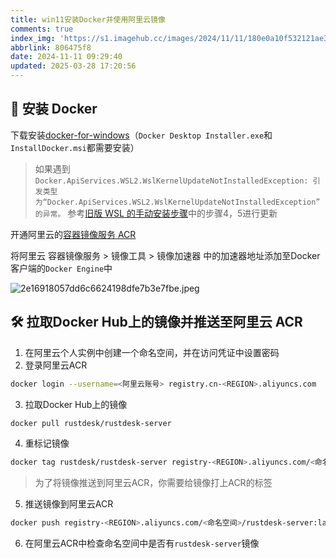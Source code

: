 ```yaml
---
title: win11安装Docker并使用阿里云镜像
comments: true
index_img: 'https://s1.imagehub.cc/images/2024/11/11/180e0a10f532121ae32a86b7c5ab0820.jpeg'
abbrlink: 806475f8
date: 2024-11-11 09:29:40
updated: 2025-03-28 17:20:56
---
```


## 📌 安装 Docker

下载安装[docker-for-windows](https://mirrors.aliyun.com/docker-toolbox/windows/docker-for-windows/?spm=a2c6h.25603864.0.0.62142767RbeKkn)（`Docker Desktop Installer.exe`和`InstallDocker.msi`都需要安装）

> 如果遇到 `Docker.ApiServices.WSL2.WslKernelUpdateNotInstalledException: 引发类型为“Docker.ApiServices.WSL2.WslKernelUpdateNotInstalledException”的异常。` 参考[旧版 WSL 的手动安装步骤](https://learn.microsoft.com/zh-cn/windows/wsl/install-manual#step-4---download-the-linux-kernel-update-package)中的步骤4，5进行更新

开通阿里云的[容器镜像服务 ACR](https://www.aliyun.com/product/acr?spm=5176.28508143.nav-dropdown-menu-0.18.2e24154aJ5PVwH&scm=20140722.X_data-fc74d748373cbc5db058._.V_1)

将阿里云 容器镜像服务 > 镜像工具 > 镜像加速器 中的加速器地址添加至Docker客户端的`Docker Engine`中

![2e16918057dd6c6624198dfe7b3e7fbe.jpeg](https://s1.imagehub.cc/images/2024/07/05/2e16918057dd6c6624198dfe7b3e7fbe.jpeg)

## 🛠️ 拉取Docker Hub上的镜像并推送至阿里云 ACR

1. 在阿里云个人实例中创建一个命名空间，并在访问凭证中设置密码
2. 登录阿里云ACR
```bash
docker login --username=<阿里云账号> registry.cn-<REGION>.aliyuncs.com
```
3. 拉取Docker Hub上的镜像
```bash
docker pull rustdesk/rustdesk-server
```
4. 重标记镜像
```bash
docker tag rustdesk/rustdesk-server registry-<REGION>.aliyuncs.com/<命名空间>/rustdesk-server:latest
```

> 为了将镜像推送到阿里云ACR，你需要给镜像打上ACR的标签

5. 推送镜像到阿里云ACR
```bash
docker push registry-<REGION>.aliyuncs.com/<命名空间>/rustdesk-server:latest
```
6. 在阿里云ACR中检查命名空间中是否有`rustdesk-server`镜像
